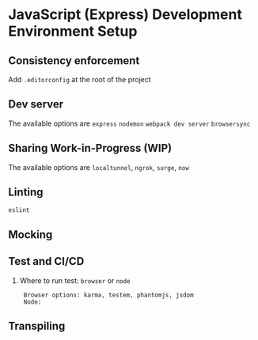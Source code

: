 # JavaScript (Express) Development Environment Setup

## Consistency enforcement

Add `.editorconfig` at the root of the project

## Dev server

The available options are `express` `nodemon` `webpack dev server` `browsersync`

## Sharing Work-in-Progress (WIP)

The available options are `localtunnel`, `ngrok`, `surge`, `now`

## Linting

`eslint`

## Mocking

## Test and CI/CD

1. Where to run test: `browser` or `node`

        Browser options: karma, testem, phantomjs, jsdom
        Node:

## Transpiling
